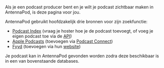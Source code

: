 Als je een podcast producer bent en je wilt je podcast zichtbaar maken in AntennaPod, is deze pagina voor jou.

AntennaPod gebruikt hoofdzakelijk drie bronnen voor zijn zoekfunctie:

* [Podcast Index](https://podcastindex.org/) (vraag je hoster hoe je de podcast toevoegt, of voeg je eigen podcast toe via de [API](https://podcastindex-org.github.io/docs-api/#get-/add/byfeedurl))
* [Apple Podcasts](https://podcasts.apple.com) (toevoegen via [Podcast Connect](https://podcastsconnect.apple.com/))
* [Fyyd](https://fyyd.de/) (toevoegen via hun [website](https://fyyd.de/add-feed))

Je podcast kan in AntennaPod gevonden worden zodra deze beschikbaar is in een van bovenstaande databases.
